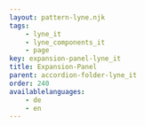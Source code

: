 ```yaml
---
layout: pattern-lyne.njk
tags: 
    - lyne_it
    - lyne_components_it
    - page
key: expansion-panel-lyne_it
title: Expansion-Panel
parent: accordion-folder-lyne_it
order: 240
availablelanguages: 
    - de
    - en
---
```

